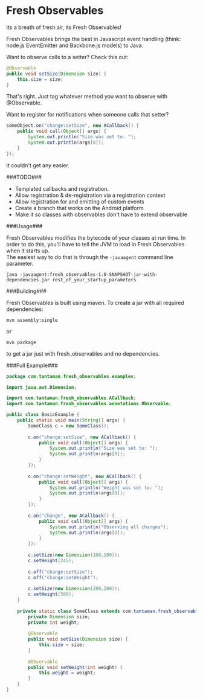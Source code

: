 Fresh Observables
====

Its a breath of fresh air, its Fresh Observables!

Fresh Observables brings the best in Javascript event handling (think: node.js EventEmitter and Backbone.js models) to Java.

Want to observe calls to a setter?  Check this out:

```java
@Observable
public void setSize(Dimension size) {
	this.size = size;
}
```

That's right.  Just tag whatever method you want to observe with @Observable.

Want to register for notifications when someone calls that setter?

```java
someObject.on("change:setSize", new ACallback() {
	public void call(Object[] args) {
		System.out.println("Size was set to: ");
		System.out.println(args[0]);
	}
});
```

It couldn't get any easier.  

###TODO###
 * Templated callbacks and registration.
 * Allow registration & de-registration via a registration context
 * Allow registration for and emitting of custom events
 * Create a branch that works on the Android platform
 * Make it so classes with observables don't have to extend observable

###Usage###

Fresh Observables modifies the bytecode of your classes at run time.  In order to do this, you'll have to tell the JVM to load in Fresh Observables when it starts up.  
The easiest way to do that is through the `-javaagent` command line parameter.

`java -javaagent:fresh_observables-1.0-SNAPSHOT-jar-with-dependencies.jar rest_of_your_startup_parameters`

###Building###

Fresh Observables is built using maven.  To create a jar with all required dependencies:

`mvn assembly:single`

or

`mvn package` 

to get a jar just with fresh_observables and no dependencies.


###Full Example###

```java
package com.tantaman.fresh_observables.examples;

import java.awt.Dimension;

import com.tantaman.fresh_observables.ACallback;
import com.tantaman.fresh_observables.annotations.Observable;

public class BasicExample {
	public static void main(String[] args) {
		SomeClass c = new SomeClass();
		
		c.on("change:setSize", new ACallback() {
			public void call(Object[] args) {
				System.out.println("Size was set to: ");
				System.out.println(args[0]);
			}
		});
		
		c.on("change:setWeight", new ACallback() {
			public void call(Object[] args) {
				System.out.println("Weight was set to: ");
				System.out.println(args[0]);
			}
		});
		
		c.on("change", new ACallback() {
			public void call(Object[] args) {
				System.out.println("Observing all changes");
				System.out.println(args[0]);
			}
		});
		
		c.setSize(new Dimension(100,100));
		c.setWeight(245);
		
		c.off("change:setSize");
		c.off("change:setWeight");
		
		c.setSize(new Dimension(200,200));
		c.setWeight(500);
	}
	
	private static class SomeClass extends com.tantaman.fresh_observables.Observable {
		private Dimension size;
		private int weight;
		
		@Observable
		public void setSize(Dimension size) {
			this.size = size;
		}
		
		@Observable
		public void setWeight(int weight) {
			this.weight = weight;
		}
	}
}
```

